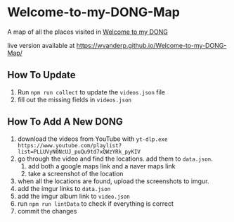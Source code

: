 # Welcome-to-my-DONG-Map

A map of all the places visited in [Welcome to my DONG](https://www.youtube.com/playlist?list=PLLUVyN0NcUJ_puQu9td7xQWzYRk_pyKIV)

live version available at <https://wvanderp.github.io/Welcome-to-my-DONG-Map/>

## How To Update

1. Run `npm run collect` to update the `videos.json` file
1. fill out the missing fields in `videos.json`

## How To Add A New DONG

1. download the videos from YouTube with `yt-dlp.exe https://www.youtube.com/playlist?list=PLLUVyN0NcUJ_puQu9td7xQWzYRk_pyKIV`
1. go through the video and find the locations. add them to `data.json`.
    1. add both a google maps link and a naver maps link
    1. take a screenshot of the location
1. when all the locations are found, upload the screenshots to imgur.
1. add the imgur links to `data.json`
1. add the imgur album link to `video.json`
1. run `npm run lintData` to check if everything is correct
1. commit the changes
